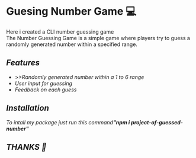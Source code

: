 <h1>Guesing Number Game 💻</h1>
<p>Here i created a CLI number guessing game<br/> The Number Guessing Game is a simple game where players try to guess a <br/>randomly generated number within a specified range.  </p>
<h2><i>Features</i></h2>
<ul>
  <li>><i>>Randomly generated number within a 1 to 6 range<i/> </li>
    <li><i>User input for guessing</i> </li>
      <li><i> Feedback on each guess<i/> </li>
</ul>
<h2><i>Installation</i></h2>
<p>To intall my package just run this command<b>"npm i project-of-guessed-number"</b> </p>

<h2>THANKS 💓</h2>
